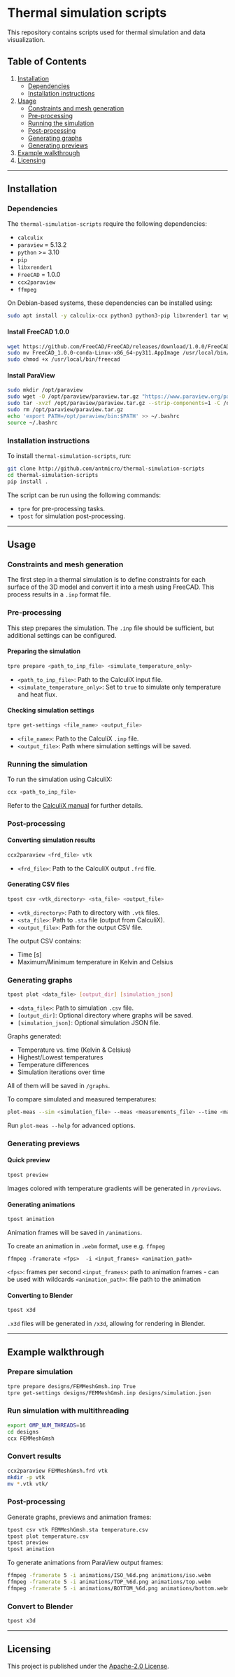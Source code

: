 # Thermal simulation scripts

This repository contains scripts used for thermal simulation and data visualization.

## Table of Contents

1. [Installation](#installation)
   - [Dependencies](#dependencies)
   - [Installation instructions](#installation-instructions)
2. [Usage](#usage)
   - [Constraints and mesh generation](#constraints-and-mesh-generation)
   - [Pre-processing](#pre-processing)
   - [Running the simulation](#running-the-simulation)
   - [Post-processing](#post-processing)
   - [Generating graphs](#generating-graphs)
   - [Generating previews](#generating-previews)
3. [Example walkthrough](#example-walkthrough)
4. [Licensing](#licensing)

---

## Installation

### Dependencies

The `thermal-simulation-scripts` require the following dependencies:

- `calculix`
- `paraview` = 5.13.2
- `python` >= 3.10
- `pip`
- `libxrender1`
- `FreeCAD` = 1.0.0
- `ccx2paraview`
- `ffmpeg`

On Debian-based systems, these dependencies can be installed using:

```sh
sudo apt install -y calculix-ccx python3 python3-pip libxrender1 tar wget libgl1-mesa-glx ffmpeg
```

#### Install FreeCAD 1.0.0

```sh
wget https://github.com/FreeCAD/FreeCAD/releases/download/1.0.0/FreeCAD_1.0.0-conda-Linux-x86_64-py311.AppImage
sudo mv FreeCAD_1.0.0-conda-Linux-x86_64-py311.AppImage /usr/local/bin/freecad
sudo chmod +x /usr/local/bin/freecad
```

#### Install ParaView

```sh
sudo mkdir /opt/paraview
sudo wget -O /opt/paraview/paraview.tar.gz "https://www.paraview.org/paraview-downloads/download.php?submit=Download&version=v5.13&type=binary&os=Linux&downloadFile=ParaView-5.13.2-osmesa-MPI-Linux-Python3.10-x86_64.tar.gz"
sudo tar -xvzf /opt/paraview/paraview.tar.gz --strip-components=1 -C /opt/paraview
sudo rm /opt/paraview/paraview.tar.gz
echo 'export PATH=/opt/paraview/bin:$PATH' >> ~/.bashrc
source ~/.bashrc
```

### Installation instructions

To install `thermal-simulation-scripts`, run:

```sh
git clone http://github.com/antmicro/thermal-simulation-scripts
cd thermal-simulation-scripts
pip install .
```

The script can be run using the following commands:

- `tpre` for pre-processing tasks.
- `tpost` for simulation post-processing.

---

## Usage

### Constraints and mesh generation

The first step in a thermal simulation is to define constraints for each surface of the 3D model and convert it into a mesh using FreeCAD. This process results in a `.inp` format file.

### Pre-processing

This step prepares the simulation. The `.inp` file should be sufficient, but additional settings can be configured.

#### Preparing the simulation

```sh
tpre prepare <path_to_inp_file> <simulate_temperature_only>
```

- `<path_to_inp_file>`: Path to the CalculiX input file.
- `<simulate_temperature_only>`: Set to `true` to simulate only temperature and heat flux.

#### Checking simulation settings

```sh
tpre get-settings <file_name> <output_file>
```

- `<file_name>`: Path to the CalculiX `.inp` file.
- `<output_file>`: Path where simulation settings will be saved.

### Running the simulation

To run the simulation using CalculiX:

```sh
ccx <path_to_inp_file>
```

Refer to the [CalculiX manual](http://www.dhondt.de/) for further details.

### Post-processing

#### Converting simulation results

```sh
ccx2paraview <frd_file> vtk
```

- `<frd_file>`: Path to the CalculiX output `.frd` file.

#### Generating CSV files

```sh
tpost csv <vtk_directory> <sta_file> <output_file>
```

- `<vtk_directory>`: Path to directory with `.vtk` files.
- `<sta_file>`: Path to `.sta` file (output from CalculiX).
- `<output_file>`: Path for the output CSV file.

The output CSV contains:

- Time [s]
- Maximum/Minimum temperature in Kelvin and Celsius

### Generating graphs

```sh
tpost plot <data_file> [output_dir] [simulation_json]
```

- `<data_file>`: Path to simulation `.csv` file.
- `[output_dir]`: Optional directory where graphs will be saved.
- `[simulation_json]`: Optional simulation JSON file.

Graphs generated:

- Temperature vs. time (Kelvin & Celsius)
- Highest/Lowest temperatures
- Temperature differences
- Simulation iterations over time

All of them will be saved in `/graphs`. 

To compare simulated and measured temperatures:

```sh
plot-meas --sim <simulation_file> --meas <measurements_file> --time <max_time>
```

Run `plot-meas --help` for advanced options.

### Generating previews

#### Quick preview

```sh
tpost preview
```

Images colored with temperature gradients will be generated in `/previews`.

#### Generating animations

```sh
tpost animation
```

Animation frames will be saved in `/animations`.

To create an animation in `.webm` format, use e.g. `ffmpeg`

```
ffmpeg -framerate <fps>  -i <input_frames> <animation_path>
```

`<fps>`: frames per second
`<input_frames>`: path to animation frames - can be used with wildcards
`<animation_path>`: file path to the animation

#### Converting to Blender

```sh
tpost x3d
```

`.x3d` files will be generated in `/x3d`, allowing for rendering in Blender.

---

## Example walkthrough

### Prepare simulation

```sh
tpre prepare designs/FEMMeshGmsh.inp True
tpre get-settings designs/FEMMeshGmsh.inp designs/simulation.json
```

### Run simulation with multithreading

```sh
export OMP_NUM_THREADS=16
cd designs
ccx FEMMeshGmsh
```

### Convert results

```sh
ccx2paraview FEMMeshGmsh.frd vtk
mkdir -p vtk
mv *.vtk vtk/
```

### Post-processing

Generate graphs, previews and animation frames:
```sh
tpost csv vtk FEMMeshGmsh.sta temperature.csv
tpost plot temperature.csv
tpost preview
tpost animation
```

To generate animations from ParaView output frames:

```sh
ffmpeg -framerate 5 -i animations/ISO_%6d.png animations/iso.webm
ffmpeg -framerate 5 -i animations/TOP_%6d.png animations/top.webm
ffmpeg -framerate 5 -i animations/BOTTOM_%6d.png animations/bottom.webm
```

### Convert to Blender

```sh
tpost x3d
```

---

## Licensing

This project is published under the [Apache-2.0 License](https://www.apache.org/licenses/LICENSE-2.0).


